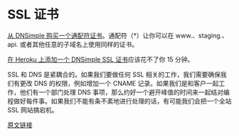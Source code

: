 # SSL 证书

[从 DNSimple 购买一个通配符证书](https://dnsimple.com/ssl-certificate)。通配符（*）让你可以在 www.、staging.、api. 或者其他任意的子域名上使用同样的证书。

[在 Heroku 上添加一个 DNSimple SSL 证书](https://gist.github.com/croaky/e0beb6025d58eeb88db5)应该花不了你 15 分钟。

SSL 和 DNS 是紧耦合的。如果我们要做任何 SSL 相关的工作，我们需要确保我们有更改 DNS 的权限，例如增加一个 CNAME 记录。如果我们是和客户一起工作，他们有一个部门处理 DNS 事项，那么约好一个避开峰值的时间来一起结对编程做好每件事。如果我们不能有条不紊地进行处理的话，有可能我们会把一个全站 SSL 网站搞宕机。

[原文链接](https://thoughtbot.com/playbook/production/ssl-certificates)
